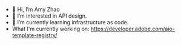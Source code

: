 - 👋 Hi, I’m Amy Zhao
- 👀 I’m interested in API design.
- 🌱 I’m currently learning infrastructure as code.
- What I'm currently working on: https://developer.adobe.com/aio-template-registry/
<!---
AmyJZhao/AmyJZhao is a ✨ special ✨ repository because its `README.md` (this file) appears on your GitHub profile.
You can click the Preview link to take a look at your changes.
--->
